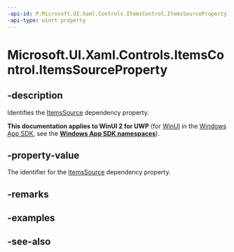```yaml
---
-api-id: P:Microsoft.UI.Xaml.Controls.ItemsControl.ItemsSourceProperty
-api-type: winrt property
---
```


<!-- Property syntax
public Windows.UI.Xaml.DependencyProperty ItemsSourceProperty { get; }
-->

# Microsoft.UI.Xaml.Controls.ItemsControl.ItemsSourceProperty

## -description
Identifies the [ItemsSource](itemscontrol_itemssource.md) dependency property.

**This documentation applies to WinUI 2 for UWP** (for [WinUI](/windows/apps/winui/winui3/) in the [Windows App SDK](/windows/apps/windows-app-sdk/), see the **[Windows App SDK namespaces](/windows/windows-app-sdk/api/winrt/)**).

## -property-value
The identifier for the [ItemsSource](itemscontrol_itemssource.md) dependency property.

## -remarks

## -examples

## -see-also
